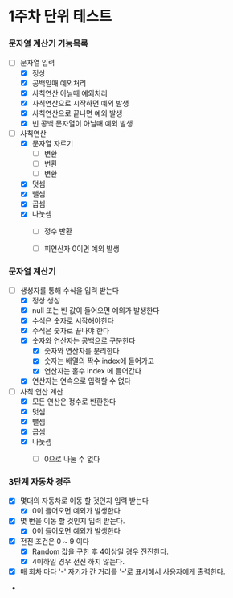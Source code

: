 # 1주차 단위 테스트 


### 문자열 계산기 기능목록
- [ ] 문자열 입력
  - [x] 정상
  - [x] 공백일때 예외처리
  - [x] 사칙연산 아닐때 예외처리
  - [x] 사칙연산으로 시작하면 예외 발생
  - [x] 사칙연산으로 끝나면 예외 발생
  - [x] 빈 공백 문자열이 아닐때 예외 발생
- [ ] 사칙연산
  - [x] 문자열 자르기
    - [ ] 변환
    - [ ] 변환
    - [ ] 변환
  - [x] 덧셈
  - [x] 뺄셈
  - [x] 곱셈
  - [x] 나눗셈
    - [ ] 정수 반환
    - [ ] 피연산자 0이면 예외 발생


### 문자열 계산기
- [ ] 생성자를 통해 수식을 입력 받는다
  - [x] 정상 생성
  - [x] null 또는 빈 값이 들어오면 예외가 발생한다
  - [x] 수식은 숫자로 시작해야한다
  - [x] 수식은 숫자로 끝나야 한다
  - [x] 숫자와 연산자는 공백으로 구분한다
    - [x] 숫자와 연산자를 분리한다
    - [x] 숫자는 배열의 짝수 index에 들어가고
    - [x] 연산자는 홀수 index 에 들어간다
  - [x] 연산자는 연속으로 입력할 수 없다
- [ ] 사칙 연산 계산
  - [x] 모든 연산은 정수로 반환한다
  - [x] 덧셈
  - [x] 뺄셈
  - [x] 곱셈
  - [x] 나눗셈
    - [ ] 0으로 나눌 수 없다


### 3단계 자동차 경주
- [x] 몇대의 자동차로 이동 할 것인지 입력 받는다
  - [x] 0이 들어오면 예외가 발생한다
- [x] 몇 번을 이동 할 것인지 입력 받는다.
  - [x] 0이 들어오면 예외가 발생한다
- [x] 전진 조건은 0 ~ 9 이다  
  - [x] Random 값을 구한 후 4이상일 경우 전진한다.
  - [x] 4이하일 경우 전진 하지 않는다.
- [x] 매 회차 마다 '-' 자기가 간 거리를 '-'로 표시해서 사용자에게 출력한다.
- 



